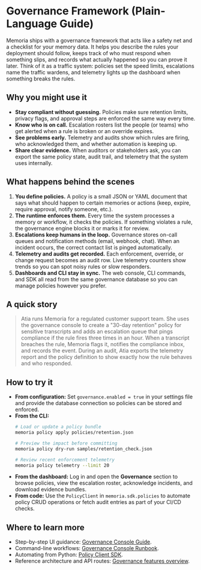 # Governance Framework (Plain-Language Guide)

Memoria ships with a governance framework that acts like a safety net and a checklist for your memory data. It helps you describe the rules your deployment should follow, keeps track of who must respond when something slips, and records what actually happened so you can prove it later. Think of it as a traffic system: policies set the speed limits, escalations name the traffic wardens, and telemetry lights up the dashboard when something breaks the rules.

## Why you might use it

- **Stay compliant without guessing.** Policies make sure retention limits, privacy flags, and approval steps are enforced the same way every time.
- **Know who is on call.** Escalation rosters list the people (or teams) who get alerted when a rule is broken or an override expires.
- **See problems early.** Telemetry and audits show which rules are firing, who acknowledged them, and whether automation is keeping up.
- **Share clear evidence.** When auditors or stakeholders ask, you can export the same policy state, audit trail, and telemetry that the system uses internally.

## What happens behind the scenes

1. **You define policies.** A policy is a small JSON or YAML document that says what should happen to certain memories or actions (keep, expire, require approval, notify someone, etc.).
2. **The runtime enforces them.** Every time the system processes a memory or workflow, it checks the policies. If something violates a rule, the governance engine blocks it or marks it for review.
3. **Escalations keep humans in the loop.** Governance stores on-call queues and notification methods (email, webhook, chat). When an incident occurs, the correct contact list is pinged automatically.
4. **Telemetry and audits get recorded.** Each enforcement, override, or change request becomes an audit row. Live telemetry counters show trends so you can spot noisy rules or slow responders.
5. **Dashboards and CLI stay in sync.** The web console, CLI commands, and SDK all read from the same governance database so you can manage policies however you prefer.

## A quick story

> Atia runs Memoria for a regulated customer support team. She uses the governance console to create a "30-day retention" policy for sensitive transcripts and adds an escalation queue that pings compliance if the rule fires three times in an hour. When a transcript breaches the rule, Memoria flags it, notifies the compliance inbox, and records the event. During an audit, Atia exports the telemetry report and the policy definition to show exactly how the rule behaves and who responded.

## How to try it

- **From configuration:** Set `governance.enabled = true` in your settings file and provide the database connection so policies can be stored and enforced.
- **From the CLI:**
  ```bash
  # Load or update a policy bundle
  memoria policy apply policies/retention.json

  # Preview the impact before committing
  memoria policy dry-run samples/retention_check.json

  # Review recent enforcement telemetry
  memoria policy telemetry --limit 20
  ```
- **From the dashboard:** Log in and open the **Governance** section to browse policies, view the escalation roster, acknowledge incidents, and download evidence bundles.
- **From code:** Use the `PolicyClient` in `memoria.sdk.policies` to automate policy CRUD operations or fetch audit entries as part of your CI/CD checks.

## Where to learn more

- Step-by-step UI guidance: [Governance Console Guide](../admin/policy_console_guide.md).
- Command-line workflows: [Governance Console Runbook](../admin/policy_console_runbook.md).
- Automating from Python: [Policy Client SDK](../sdk/policy-client.md).
- Reference architecture and API routes: [Governance features overview](../open-source/features.md#governance).

